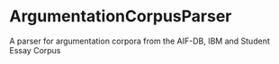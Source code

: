 # ArgumentationCorpusParser
A parser for argumentation corpora from the AIF-DB, IBM and Student Essay Corpus
